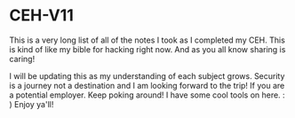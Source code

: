 # CEH-V11
This is a very long list of all of the notes I took as I completed my CEH. This is kind of like my bible for hacking right now.
And as you all know sharing is caring!

I will be updating this as my understanding of each subject grows. Security is a journey not a destination and I am looking forward 
to the trip! If you are a potential employer. Keep poking around! I have some cool tools on here. : ) Enjoy ya'll!
